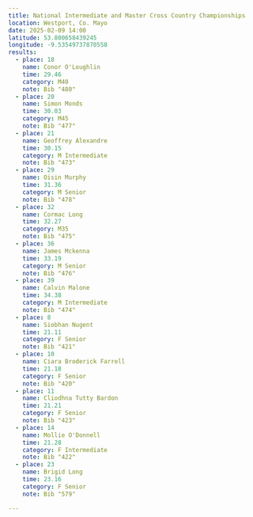 ```yaml
---
title: National Intermediate and Master Cross Country Championships
location: Westport, Co. Mayo
date: 2025-02-09 14:00
latitude: 53.800658439245 
longitude: -9.53549737870558
results:
  - place: 18
    name: Conor O'Loughlin
    time: 29.46
    category: M40
    note: Bib "480"
  - place: 20
    name: Simon Monds
    time: 30.03
    category: M45
    note: Bib "477"
  - place: 21
    name: Geoffrey Alexandre
    time: 30.15
    category: M Intermediate
    note: Bib "473"
  - place: 29
    name: Oisin Murphy
    time: 31.36
    category: M Senior
    note: Bib "478"
  - place: 32
    name: Cormac Long
    time: 32.27
    category: M35
    note: Bib "475"
  - place: 36
    name: James Mckenna
    time: 33.19
    category: M Senior
    note: Bib "476"
  - place: 39
    name: Calvin Malone
    time: 34.38
    category: M Intermediate
    note: Bib "474"
  - place: 8
    name: Siobhan Nugent
    time: 21.11
    category: F Senior
    note: Bib "421"
  - place: 10
    name: Ciara Broderick Farrell
    time: 21.18
    category: F Senior
    note: Bib "420"
  - place: 11
    name: Cliodhna Tutty Bardon
    time: 21.21
    category: F Senior
    note: Bib "423"
  - place: 14
    name: Mollie O'Donnell
    time: 21.28
    category: F Intermediate
    note: Bib "422"
  - place: 23
    name: Brigid Long
    time: 23.16
    category: F Senior
    note: Bib "579"

---
```

